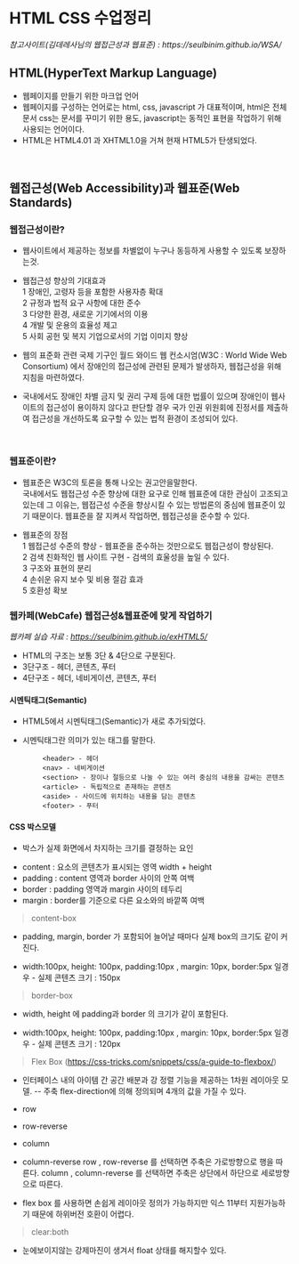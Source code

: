 <h1>HTML CSS 수업정리 </h1>
<cite>참고사이트(김데레사님의 웹접근성과 웹표준) : https://seulbinim.github.io/WSA/ </cite>

## HTML(HyperText Markup Language)
* 웹페이지를 만들기 위한 마크업 언어<br>
* 웹페이지를 구성하는 언어로는 html, css, javascript 가 대표적이며, html은 전체 문서 css는 문서를 꾸미기 위한 용도, javascript는 동적인 표현을 작업하기 위해 사용되는 언어이다.<br>
* HTML은 HTML4.01 과 XHTML1.0을 거쳐 현재 HTML5가 탄생되었다.
<br>


## 웹접근성(Web Accessibility)과 웹표준(Web Standards)
### 웹접근성이란?
- 웹사이트에서 제공하는 정보를 차별없이 누구나 동등하게 사용할 수 있도록 보장하는것.
* 웹접근성 향상의 기대효과 <br>
1 장애인, 고령자 등을 포함한 사용자층 확대<br>
2 규정과 법적 요구 사항에 대한 준수<br>
3 다양한 환경, 새로운 기기에서의 이용<br>
4 개발 및 운용의 효율성 제고<br>
5 사회 공헌 및 복지 기업으로서의 기업 이미지 향상

* 웹의 표준화 관련 국제 기구인 월드 와이드 웹 컨소시엄(W3C : World Wide Web Consortium) 에서 장애인의 접근성에 관련된 문제가 발생하자, 웹접근성을 위해 지침을 마련하였다. 
* 국내에서도 장애인 차별 금지 및 권리 구제 등에 대한 법률이 있으며 장애인이 웹사이트의 접근성이 용이하지 않다고 판단할 경우 국가 인권 위원회에 진정서를 제출하여 접근성을 개선하도록 요구할 수 있는 법적 환경이 조성되어 있다.


<br>

### 웹표준이란?
- 웹표준은 W3C의 토론을 통해 나오는 권고안을말한다.<br>
국내에서도 웹접근성 수준 향상에 대한 요구로 인해 웹표준에 대한 관심이 고조되고 있는데 그 이유는, 웹접근성 수준을 향상시킬 수 있는 방법론의 중심에 웹표준이 있기 때문이다.
웹표준을 잘 지켜서 작업하면, 웹접근성을 준수할 수 있다.

* 웹표준의 장점<br>
1 웹접근성 수준의 향상 - 웹표준을 준수하는 것만으로도 웹접근성이 향상된다. <br>
2 검색 친화적인 웹 사이트 구현 - 검색의 효울성을 높일 수 있다.<br>
3 구조와 표현의 분리 <br>
4 손쉬운 유지 보수 및 비용 절감 효과<br>
5 호환성 확보


### 웹카페(WebCafe) 웹접근성&웹표준에 맞게 작업하기
<cite>웹카페 실습 자료 : https://seulbinim.github.io/exHTML5/</cite>

* HTML의 구조는 보통 3단 & 4단으로 구분된다.
* 3단구조 - 헤더, 콘텐츠, 푸터
* 4단구조 - 헤더, 네비게이션, 콘텐츠, 푸터

#### 시멘틱태그(Semantic)
* HTML5에서 시멘틱태그(Semantic)가 새로 추가되었다.
- 시멘틱태그란 의미가 있는 태그를 말한다.

   ```
        <header> - 헤더
        <nav> - 네비게이션
        <section> - 장이나 절등으로 나눌 수 있는 여러 중심의 내용을 감싸는 콘텐츠
        <article> - 독립적으로 존재하는 콘텐츠
        <aside> - 사이드에 위치하는 내용을 담는 콘텐츠
        <footer> - 푸터
    ```
#### CSS 박스모델
* 박스가 실제 화면에서 차지하는 크기를 결정하는 요인
- content : 요소의 콘텐츠가 표시되는 영역 width + height
- padding : content 영역과 border 사이의 안쪽 여백
- border : padding 영역과 margin 사이의 테두리
- margin : border를 기준으로 다른 요소와의 바깥쪽 여백

> content-box 
* padding, margin, border 가 포함되어 늘어날 때마다 실제 box의 크기도 같이 커진다.
- width:100px, height: 100px, padding:10px , margin: 10px, border:5px 일경우 - 실제 콘텐츠 크기 : 150px

> border-box 
* width, height 에 padding과 border 의 크기가 같이 포함된다.
- width:100px, height: 100px, padding:10px , margin: 10px, border:5px 일경우 - 실제 콘텐츠 크기 : 120px

> Flex Box (https://css-tricks.com/snippets/css/a-guide-to-flexbox/)
* 인터페이스 내의 아이템 간 공간 배분과 강 정렬 기능을 제공하는 1차원 레이아웃 모델.
-- 주축 
flex-direction에 의해 정의되며 4개의 값을 가질 수 있다.
* row
* row-reverse
* column
* column-reverse
row , row-reverse 를 선택하면 주축은 가로방향으로 행을 따른다.
column , column-reverse 를 선택하면 주축은 상단에서 하단으로 세로방향으로 따른다.

* flex box 를 사용하면 손쉽게 레이아웃 정의가 가능하지만 익스 11부터 지원가능하기 때문에 하위버전 호환이 어렵다.

> clear:both
* 눈에보이지않는 강제마진이 생겨서 float 상태를 해지할수 있다.
